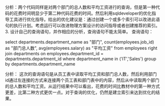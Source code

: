分析：两个代码同样是对两个部门的总人数和平均工资进行的查询，但是第一种代码的花费时间明显少于第二种代码花费的时间。然后利用sqldeveloper的优化指导工具进行优化指导。给出的优化建议是：通过创建一个或多个索引可以改进此语句的执行计划。考虑运行可以改进物理方案设计的访问指导或者创建推荐的索引。
3. 设计自己的查询语句，并作相应的分析，查询语句不能太简单。
   查询语句：

   select departments.department_name as "部门", count(employees.job_id) as "部门总人数",
   avg(employees.salary) as "平均工资"
   from employees right join departments
   on employees.department_id = departments.department_id
   where department_name in ('IT','Sales')
   group by departments.department_name

   分析：
   这次的查询语句是从员工表中读取平均工资和部门总人数，然后利用部门id通过左连接的方式来连接两个员工表和部门表中的内容，然后从中读取两个部门的总人数和平均工资。从运行结果中可以看出，花费的时间比教材中的第一种方式更差，比第二种方式更优一点。对于查询的优化，仍然是建立索引来达到优化的结果。
